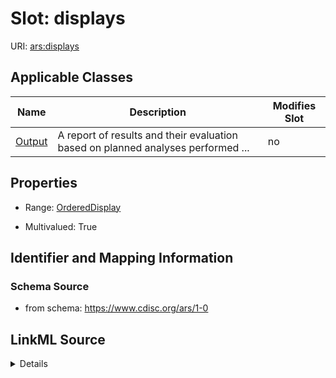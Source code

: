 # Slot: displays

URI: [ars:displays](https://www.cdisc.org/ars/1-0/displays)



<!-- no inheritance hierarchy -->




## Applicable Classes

| Name | Description | Modifies Slot |
| --- | --- | --- |
[Output](Output.md) | A report of results and their evaluation based on planned analyses performed ... |  no  |







## Properties

* Range: [OrderedDisplay](OrderedDisplay.md)

* Multivalued: True





## Identifier and Mapping Information







### Schema Source


* from schema: https://www.cdisc.org/ars/1-0




## LinkML Source

<details>
```yaml
name: displays
from_schema: https://www.cdisc.org/ars/1-0
rank: 1000
multivalued: true
list_elements_ordered: true
alias: displays
domain_of:
- Output
range: OrderedDisplay
inlined: true
inlined_as_list: true

```
</details>